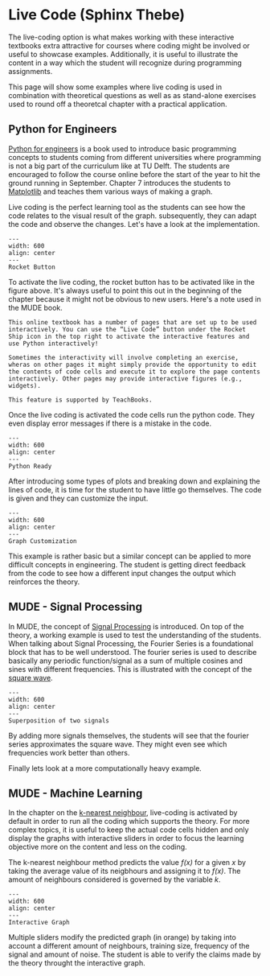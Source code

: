 # Live Code (Sphinx Thebe)

The live-coding option is what makes working with these interactive textbooks extra attractive for courses where coding might be involved or useful to showcase examples. Additionally, it is useful to illustrate the content in a way which the student will recognize during programming assignments.

This page will show some examples where live coding is used in combination with theoretical questions as well as as stand-alone exercises used to round off a theoretcal chapter with a practical application.

## Python for Engineers

[Python for engineers](https://teachbooks.io/learn-python/intro.html) is a book used to introduce basic programming concepts to students coming from different universities where programming is not a big part of the curriculum like at TU Delft. The students are encouraged to follow the course online before the start of the year to hit the ground running in September. Chapter 7 introduces the students to [Matplotlib](https://teachbooks.io/learn-python/07/Theory/01.html) and teaches them various ways of making a graph. 

Live coding is the perfect learning tool as the students can see how the code relates to the visual result of the graph. subsequently, they can adapt the code and observe the changes. Let's have a look at the implementation.

```{figure} figures/live_code3.PNG
---
width: 600
align: center
---
Rocket Button
```
To activate the live coding, the rocket button has to be activated like in the figure above. It's always useful to point this out in the beginning of the chapter because it might not be obvious to new users. Here's a note used in the MUDE book.

```{Note} Interactive Pages — Use Python in your Browser!
This online textbook has a number of pages that are set up to be used interactively. You can use the “Live Code” button under the Rocket Ship icon in the top right to activate the interactive features and use Python interactively!

Sometimes the interactivity will involve completing an exercise, wheras on other pages it might simply provide the opportunity to edit the contents of code cells and execute it to explore the page contents interactively. Other pages may provide interactive figures (e.g., widgets).

This feature is supported by TeachBooks.
```
Once the live coding is activated the code cells run the python code. They even display error messages if there is a mistake in the code.

```{figure} figures/live_code4.PNG
---
width: 600
align: center
---
Python Ready
```
After introducing some types of plots and breaking down and explaining the lines of code, it is time for the student to have little go themselves. The code is given and they can customize the input. 

```{figure} figures/live_code5.PNG
---
width: 600
align: center
---
Graph Customization
```
This example is rather basic but a similar concept can be applied to more difficult concepts in engineering. The student is getting direct feedback from the code to see how a different input changes the output which reinforces the theory. 

## MUDE - Signal Processing

In MUDE, the concept of [Signal Processing](https://mude.citg.tudelft.nl/book/signal/intro.html) is introduced. On top of the theory, a working example is used to test the understanding of the students. When talking about Signal Processing, the Fourier Series is a foundational block that has to be well understood. The fourier series is used to describe basically any periodic function/signal as a sum of multiple cosines and sines with different frequencies. This is illustrated with the concept of the [square wave](https://mude.citg.tudelft.nl/book/signal/fourier_nb.html#).   

```{figure} figures/live_code6.PNG
---
width: 600
align: center
---
Superposition of two signals
```
By adding more signals themselves, the students will see that the fourier series approximates the square wave. They might even see which frequencies work better than others.

Finally lets look at a more computationally heavy example.

## MUDE - Machine Learning

In the chapter on the [k-nearest neighbour](https://mude.citg.tudelft.nl/book/ml/knn_interactive.html), live-coding is activated by default in order to run all the coding which supports the theory. For more complex topics, it is useful to keep the actual code cells hidden and only display the graphs with interactive sliders in order to focus the learning objective more on the content and less on the coding. 

The k-nearest neighbour method predicts the value *f(x)* for a given *x* by taking the average value of its neigbhours and assigning it to *f(x)*. The amount of neighbours considered is governed by the variable *k*.

```{figure} figures/live_code7.PNG
---
width: 600
align: center
---
Interactive Graph
```
Multiple sliders modify the predicted graph (in orange) by taking into account a different amount of neighbours, training size, frequency of the signal and amount of noise. The student is able to verify the claims made by the theory throught the interactive graph.